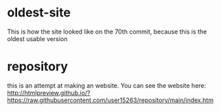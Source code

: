 # oldest-site
This is how the site looked like on the 70th commit, because this is the oldest usable version
# repository
this is an attempt at making an website.
You can see the website here: http://htmlpreview.github.io/?https://raw.githubusercontent.com/user15263/repository/main/index.htm
